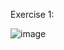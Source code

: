 

Exercise 1:

![image](https://user-images.githubusercontent.com/65892342/216281707-f56357a3-ba84-4d51-b307-02a9db504770.png)
